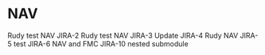 # NAV
Rudy test NAV
JIRA-2 Rudy test NAV
JIRA-3 Update
JIRA-4 Rudy NAV
JIRA-5 test
JIRA-6 NAV and FMC
JIRA-10 nested submodule
